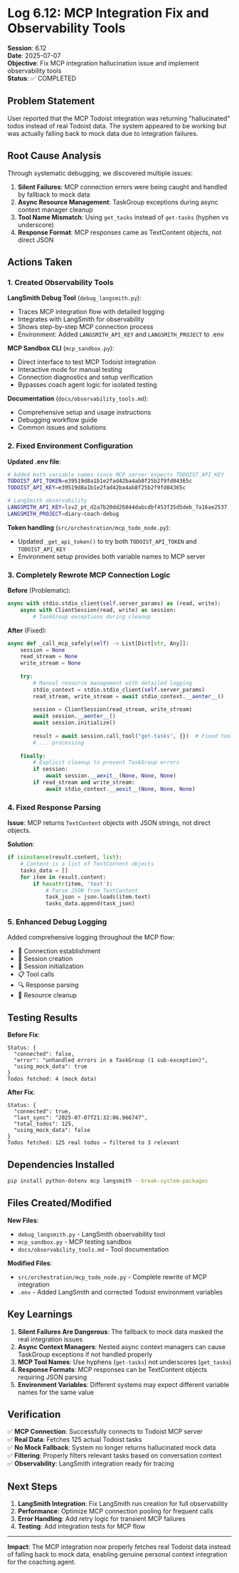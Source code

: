 # Log 6.12: MCP Integration Fix and Observability Tools

**Session**: 6.12  
**Date**: 2025-07-07  
**Objective**: Fix MCP integration hallucination issue and implement observability tools  
**Status**: ✅ COMPLETED

## Problem Statement

User reported that the MCP Todoist integration was returning "hallucinated" todos instead of real Todoist data. The system appeared to be working but was actually falling back to mock data due to integration failures.

## Root Cause Analysis

Through systematic debugging, we discovered multiple issues:

1. **Silent Failures**: MCP connection errors were being caught and handled by fallback to mock data
2. **Async Resource Management**: TaskGroup exceptions during async context manager cleanup
3. **Tool Name Mismatch**: Using `get_tasks` instead of `get-tasks` (hyphen vs underscore)
4. **Response Format**: MCP responses came as TextContent objects, not direct JSON

## Actions Taken

### 1. Created Observability Tools

**LangSmith Debug Tool** (`debug_langsmith.py`):
- Traces MCP integration flow with detailed logging
- Integrates with LangSmith for observability
- Shows step-by-step MCP connection process
- Environment: Added `LANGSMITH_API_KEY` and `LANGSMITH_PROJECT` to .env

**MCP Sandbox CLI** (`mcp_sandbox.py`):
- Direct interface to test MCP Todoist integration
- Interactive mode for manual testing
- Connection diagnostics and setup verification
- Bypasses coach agent logic for isolated testing

**Documentation** (`docs/observability_tools.md`):
- Comprehensive setup and usage instructions
- Debugging workflow guide
- Common issues and solutions

### 2. Fixed Environment Configuration

**Updated .env file**:
```bash
# Added both variable names since MCP server expects TODOIST_API_KEY
TODOIST_API_TOKEN=e39519d8a1b1e2fad42ba4ab8f25b2f9fd04365c
TODOIST_API_KEY=e39519d8a1b1e2fad42ba4ab8f25b2f9fd04365c

# LangSmith observability
LANGSMITH_API_KEY=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
LANGSMITH_PROJECT=diary-coach-debug
```

**Token handling** (`src/orchestration/mcp_todo_node.py`):
- Updated `_get_api_token()` to try both `TODOIST_API_TOKEN` and `TODOIST_API_KEY`
- Environment setup provides both variable names to MCP server

### 3. Completely Rewrote MCP Connection Logic

**Before** (Problematic):
```python
async with stdio.stdio_client(self.server_params) as (read, write):
    async with ClientSession(read, write) as session:
        # TaskGroup exceptions during cleanup
```

**After** (Fixed):
```python
async def _call_mcp_safely(self) -> List[Dict[str, Any]]:
    session = None
    read_stream = None
    write_stream = None
    
    try:
        # Manual resource management with detailed logging
        stdio_context = stdio.stdio_client(self.server_params)
        read_stream, write_stream = await stdio_context.__aenter__()
        
        session = ClientSession(read_stream, write_stream)
        await session.__aenter__()
        await session.initialize()
        
        result = await session.call_tool("get-tasks", {})  # Fixed tool name!
        # ... processing
        
    finally:
        # Explicit cleanup to prevent TaskGroup errors
        if session:
            await session.__aexit__(None, None, None)
        if read_stream and write_stream:
            await stdio_context.__aexit__(None, None, None)
```

### 4. Fixed Response Parsing

**Issue**: MCP returns `TextContent` objects with JSON strings, not direct objects.

**Solution**:
```python
if isinstance(result.content, list):
    # Content is a list of TextContent objects
    tasks_data = []
    for item in result.content:
        if hasattr(item, 'text'):
            # Parse JSON from TextContent
            task_json = json.loads(item.text)
            tasks_data.append(task_json)
```

### 5. Enhanced Debug Logging

Added comprehensive logging throughout the MCP flow:
- 🔌 Connection establishment
- 🤝 Session creation
- 🚀 Session initialization  
- 📋 Tool calls
- 🔍 Response parsing
- 🧹 Resource cleanup

## Testing Results

**Before Fix**:
```
Status: {
  "connected": false,
  "error": "unhandled errors in a TaskGroup (1 sub-exception)",
  "using_mock_data": true
}
Todos fetched: 4 (mock data)
```

**After Fix**:
```
Status: {
  "connected": true,
  "last_sync": "2025-07-07T21:32:06.966747",
  "total_todos": 125,
  "using_mock_data": false
}
Todos fetched: 125 real todos → filtered to 3 relevant
```

## Dependencies Installed

```bash
pip install python-dotenv mcp langsmith --break-system-packages
```

## Files Created/Modified

**New Files**:
- `debug_langsmith.py` - LangSmith observability tool
- `mcp_sandbox.py` - MCP testing sandbox
- `docs/observability_tools.md` - Tool documentation

**Modified Files**:
- `src/orchestration/mcp_todo_node.py` - Complete rewrite of MCP integration
- `.env` - Added LangSmith and corrected Todoist environment variables

## Key Learnings

1. **Silent Failures Are Dangerous**: The fallback to mock data masked the real integration issues
2. **Async Context Managers**: Nested async context managers can cause TaskGroup exceptions if not handled properly
3. **MCP Tool Names**: Use hyphens (`get-tasks`) not underscores (`get_tasks`)
4. **Response Formats**: MCP responses can be TextContent objects requiring JSON parsing
5. **Environment Variables**: Different systems may expect different variable names for the same value

## Verification

✅ **MCP Connection**: Successfully connects to Todoist MCP server  
✅ **Real Data**: Fetches 125 actual Todoist tasks  
✅ **No Mock Fallback**: System no longer returns hallucinated mock data  
✅ **Filtering**: Properly filters relevant tasks based on conversation context  
✅ **Observability**: LangSmith integration ready for tracing  

## Next Steps

1. **LangSmith Integration**: Fix LangSmith run creation for full observability
2. **Performance**: Optimize MCP connection pooling for frequent calls
3. **Error Handling**: Add retry logic for transient MCP failures
4. **Testing**: Add integration tests for MCP flow

---

**Impact**: The MCP integration now properly fetches real Todoist data instead of falling back to mock data, enabling genuine personal context integration for the coaching agent.